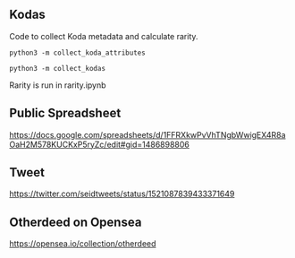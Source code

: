 ## Kodas
Code to collect Koda metadata and calculate rarity.

```
python3 -m collect_koda_attributes
```

```
python3 -m collect_kodas
```

Rarity is run in rarity.ipynb

## Public Spreadsheet
https://docs.google.com/spreadsheets/d/1FFRXkwPvVhTNgbWwigEX4R8aOaH2M578KUCKxP5ryZc/edit#gid=1486898806

## Tweet
https://twitter.com/seidtweets/status/1521087839433371649

## Otherdeed on Opensea
https://opensea.io/collection/otherdeed